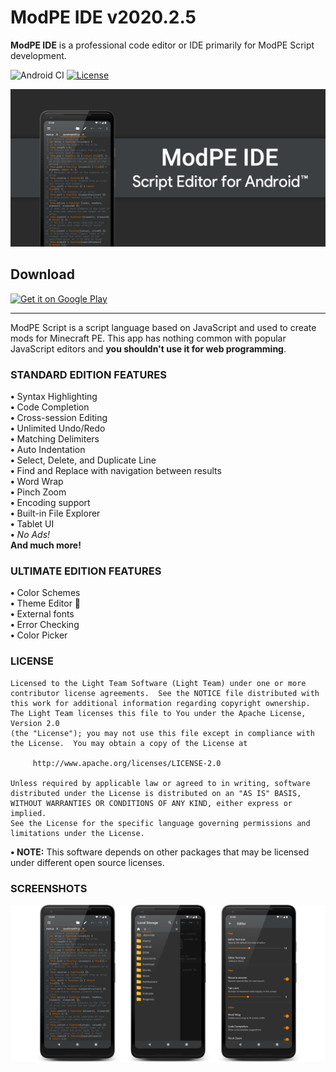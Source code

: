 # ModPE IDE v2020.2.5

<b>ModPE IDE</b> is a professional code editor or IDE primarily for ModPE Script development.

![Android CI](https://github.com/massivemadness/ModPE-IDE/workflows/Android%20CI/badge.svg) [![License](https://img.shields.io/badge/License-Apache%202.0-blue.svg)](https://opensource.org/licenses/Apache-2.0)

![Image](.images/repository-open-graph.png)

## Download
<a href="https://play.google.com/store/apps/details?id=com.KillerBLS.modpeide">
<img alt="Get it on Google Play" src="https://play.google.com/intl/en_us/badges/images/generic/en_badge_web_generic.png" height="80"/>
</a>

----------

ModPE Script is a script language based on JavaScript and used to create mods for Minecraft PE. This app has nothing common with popular JavaScript editors and <b>you shouldn't use it for web programming</b>.

### STANDARD EDITION FEATURES
<b>•</b> Syntax Highlighting  
<b>•</b> Code Completion  
<b>•</b> Cross-session Editing  
<b>•</b> Unlimited Undo/Redo  
<b>•</b> Matching Delimiters  
<b>•</b> Auto Indentation  
<b>•</b> Select, Delete, and Duplicate Line  
<b>•</b> Find and Replace with navigation between results  
<b>•</b> Word Wrap  
<b>•</b> Pinch Zoom  
<b>•</b> Encoding support  
<b>•</b> Built-in File Explorer  
<b>•</b> Tablet UI  
<b>•</b> <i>No Ads!</i>  
<b>And much more!</b>

### ULTIMATE EDITION FEATURES
<b>•</b> Color Schemes  
<b>•</b> Theme Editor 🎉  
<b>•</b> External fonts  
<b>•</b> Error Checking  
<b>•</b> Color Picker

### LICENSE
```
Licensed to the Light Team Software (Light Team) under one or more
contributor license agreements.  See the NOTICE file distributed with
this work for additional information regarding copyright ownership.
The Light Team licenses this file to You under the Apache License, Version 2.0
(the "License"); you may not use this file except in compliance with
the License.  You may obtain a copy of the License at

     http://www.apache.org/licenses/LICENSE-2.0

Unless required by applicable law or agreed to in writing, software
distributed under the License is distributed on an "AS IS" BASIS,
WITHOUT WARRANTIES OR CONDITIONS OF ANY KIND, either express or implied.
See the License for the specific language governing permissions and
limitations under the License.
```
<b>• NOTE:</b> This software depends on other packages that may be licensed under different open source licenses.

### SCREENSHOTS

![Image](.images/repository-screenshots.png)
